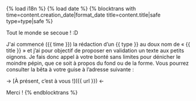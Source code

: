 {% load i18n %}
{% load date %}
{% blocktrans with time=content.creation_date|format_date title=content.title|safe type=type|safe %}

Tout le monde se secoue ! :D

J'ai commencé ({{ time }}) la rédaction d’un {{ type }} au doux nom 
de « {{ title }} » et j’ai pour objectif de proposer en validation 
un texte aux petits oignons. Je fais donc appel à votre bonté sans 
limites pour dénicher le moindre pépin, que ce soit à propos 
du fond ou de la forme. Vous pourrez consulter la bêta à votre guise à 
l’adresse suivante :

-> [À présent, c’est à vous !]({{ url }}) <-

Merci !
{%  endblocktrans %}
